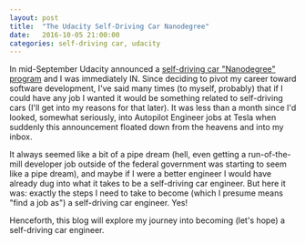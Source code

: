 ```yaml
---
layout: post
title:  "The Udacity Self-Driving Car Nanodegree"
date:   2016-10-05 21:00:00 
categories: self-driving car, udacity
---
```

In mid-September Udacity announced a [self-driving car "Nanodegree" program](http://www.udacity.com/drive) and I was immediately IN. Since deciding to pivot my career toward software development, I've said many times (to myself, probably) that if I could have any job I wanted it would be something related to self-driving cars (I'll get into my reasons for that later). It was less than a month since I'd looked, somewhat seriously, into Autopilot Engineer jobs at Tesla when suddenly this announcement floated down from the heavens and into my inbox. 

It always seemed like a bit of a pipe dream (hell, even getting a run-of-the-mill developer job outside of the federal government was starting to seem like a pipe dream), and maybe if I were a better engineer I would have already dug into what it takes to be a self-driving car engineer. But here it was: exactly the steps I need to take to become (which I presume means "find a job as") a self-driving car engineer. Yes!

Henceforth, this blog will explore my journey into becoming (let's hope) a self-driving car engineer. 